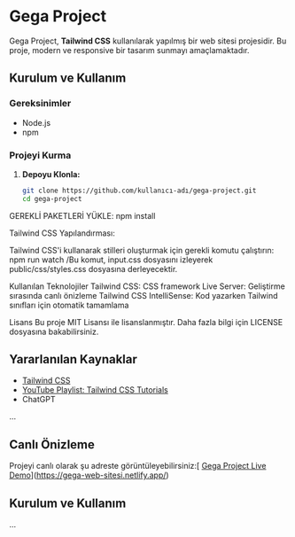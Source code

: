 # Gega Project

Gega Project, **Tailwind CSS** kullanılarak yapılmış bir web sitesi projesidir. Bu proje, modern ve responsive bir tasarım sunmayı amaçlamaktadır.

## Kurulum ve Kullanım

### Gereksinimler

- Node.js
- npm

### Projeyi Kurma

1. **Depoyu Klonla:**

   ```bash
   git clone https://github.com/kullanıcı-adı/gega-project.git
   cd gega-project
GEREKLİ PAKETLERİ YÜKLE: 
npm install

Tailwind CSS Yapılandırması:

Tailwind CSS'i kullanarak stilleri oluşturmak için gerekli komutu çalıştırın:
npm run watch  /Bu komut, input.css dosyasını izleyerek public/css/styles.css dosyasına derleyecektir.

Kullanılan Teknolojiler
Tailwind CSS: CSS framework
Live Server: Geliştirme sırasında canlı önizleme
Tailwind CSS IntelliSense: Kod yazarken Tailwind sınıfları için otomatik tamamlama

Lisans
Bu proje MIT Lisansı ile lisanslanmıştır. Daha fazla bilgi için LICENSE dosyasına bakabilirsiniz.

## Yararlanılan Kaynaklar

- [Tailwind CSS](https://tailwindcss.com/)
- [YouTube Playlist: Tailwind CSS Tutorials](https://www.youtube.com/watch?v=vCgQcyCPH0Y&list=PL-Hkw4CrSVq-Oc898YeSkcHTAAS2K2S3f)
- ChatGPT

...



## Canlı Önizleme

Projeyi canlı olarak şu adreste görüntüleyebilirsiniz:[ [Gega Project Live Demo](https://g-projesi.netlify.app/)](https://gega-web-sitesi.netlify.app/)

## Kurulum ve Kullanım

...


